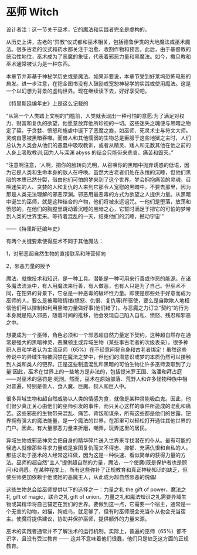 # 巫师 Witch

设计者注：这一节关于巫术，它的魔法和实践者完全是虚构的。

从历史上讲，古老的“异教”仪式都和巫术相关，包括德鲁伊类的大地魔法或巫术魔法。很多古老的仪式和药水都关注于治愈、收割作物和预言。此后，由于基督教的统治性地位，巫术成为了恶魔的象征，代表着邪恶力量和黑魔法。如今，撒旦教和巫术通常被认为是一种东西。

本章节并非基于神秘学历史或是魔法。如果非要说，本章节受到好莱坞恐怖电影的启发。进一步注意，在钯金图书没有人鼓励或宽恕神秘学的实践或使用魔法。这是一个以幻想为背景的虚构世界。现在继续读下去，好好享受吧。

《特里斯廷编年史》上是这么记载的

“从第一个人类踏上文明的门槛前，人类就表现出一种可怕的意愿:为了满足对权力、财富和复仇的欲望，他愿意放弃他所珍视的一切。这些迷失之魂便与黑暗之物定了契。于贪婪、愤怒和施虐中诞下了恶魔之裔，如巫师、死灵术士与符文大师。灵魂自愿被黑暗吞噬。而兽人和其他懦弱的生物总是臣服于这些地狱之主时，人们总认为人类会从他们的愚蠢中吸取教训，或者从精灵、矮人和无数其他在他之前的人身上吸取教训;因为人与深渊
abyss 的结合只能带来悲哀、痛苦和毁灭。”

“注意啊注意，‘人啊，把你的脸转向光明，从召唤你的黑暗中抛弃诱惑的低语，因为它是人类和生命本身的敌人在呼唤。虽然大古老者们处在永恒的沉睡，但他们黑暗的本质已然分裂，借由他们可怕的梦来到了这个世界。梦会拥抱痛苦的灵魂，召唤迷失的人、贪婪的人和复仇的人来到它那令人宽慰的黑暗中。不要去那里，因为那是人类无法理解的邪恶深渊。邪恶用最恶毒的方式为欲望之人提供力量。从黑暗中诞生的巫师，就是这种结合的产物，他们将被永远诅咒。一他们是堕落，放荡和愤怒的。在他们的胸膛里跳动着沉睡的黑暗之心，它暂时满足于把它的可怕的梦带到人类的世界里来。等待着混乱的一天，结束他们的沉睡，撼动宇宙’”

——《特里斯廷编年史》

有两个关键要素使得巫术不同于其他魔法：

1，对邪恶超自然生物的直接联系和阵营倾向

2，邪恶力量的授予

魔法，就像技术和知识，是一种工具。潜能是一种可用来行善或作恶的能源。在诸多魔法流派中，有人用魔法来行善，有人做恶，也有人只是为了自己。但巫术不同，在钯界的背景下，它总是一种恶毒的破坏性力量。即使是那些处于好意而成为巫师的人，要么是被黑暗情绪(愤怒、仇恨、复仇等)所驱使，要么是自欺欺人地相信他们可以控制和利用黑暗力量做好事(他们错了)。与恶魔之力订立“契约”的行为本身就是陷入邪恶，随着时间的推移，他会发现自己陷入自私、愤怒、残忍和邪恶之中。

想要成为一个巫师，角色必须和一个邪恶超自然力量定下契约。这种超自然存在通常是强大的黑暗神灵，恶魔领主或异域生物（某些事古老者的次级表亲）。很多神职人员和学者认为主流巫师（65%）在不经意间将自身和古老者绑定！虽然这些传说中的异域生物被囚禁在魔法之梦中，但他们的潜意识或梦的本质仍然可以接触到人类和类人的钯界。正是这些制造混乱和黑暗的可怕生物让许多巫师汲取到了力量!因此，巫术在世界上的一些地方是非法的，包括提米罗王国、洛潘和拜占庭——对巫术的惩罚是:死刑。然而，巫术在原始部落、荒野人和许多怪物种族中相对普遍，特别是兽人、食人魔、巨魔、狈人和巨人中。

很多异域生物和超自然威胁以人类的情感为食，就像是某种灵能吸血鬼。因此，他们很少真正关心由他们的巫师引发的事件，而只关心这样的事件所造成的混乱和痛苦。这些邪恶的生物带来混乱、痛苦、背叛和谋杀，所有这些都是他们的甘露。钯界拥有强大的魔法能量，是一个魔法的世界，在那里可以轻松打开通往其他世界的门户。因此，有大量邪恶力量来折磨，嘲弄，玩弄这里的居民。

异域生物或邪恶神灵会把自身的精华碎片送入世界来寻找潜在的仆从。最有可能的候选人就像那些寻求力量或是妄图复仇而又不得志、抑郁、充满仇恨和自私的人。那些求助于巫术的人经常这样做，因为这是一种快速、看似简单的获得力量的方法。巫师的超自然“主人”提供超自然的力量，魔法，一个使魔(既是保护者也是顾问)和洞悉。在某种程度上，所有这些弥补了正规教育和真正神秘知识的缺乏，但使巫师更加依赖于他或她的恶魔主人，从此成为超自然邪恶的傀儡!

这些生物总会给巫师提供以下的选择之一：力量之礼 the gift of
power，魔法之礼 gift of magic，联合之礼 gift of
union。力量之礼和魔法知识之礼需要异域生物或其精华将自己锚定在我们的世界。要做到这一点，它需要一个宿主，通常是一个无害的动物，如猫，狗或鸟，就足够了，但有时巫师既会充当仆从也会充当宿主。使魔将提供建议，协助并保护巫师，提供额外的力量来源。

巫术的实践者通常并不了解法术的运行机制。实际上，普遍的巫师（65%）都不识字，且没有受过教育
—— 这并不意味着他们很蠢，他们只是缺乏这方面的正规教育。
